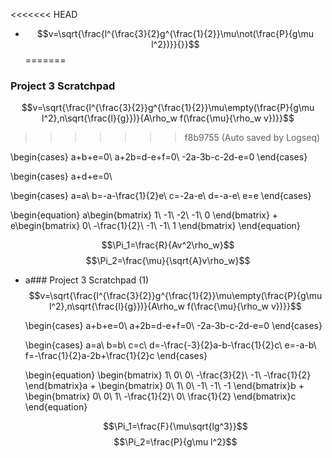 <<<<<<< HEAD
- $$v=\sqrt{\frac{l^{\frac{3}{2}g^{\frac{1}{2}}\mu\not(\frac{P}{g\mu l^2})}}{}}$$
=======
### Project 3 Scratchpad
$$v=\sqrt{\frac{l^{\frac{3}{2}}g^{\frac{1}{2}}\mu\empty(\frac{P}{g\mu l^2},n\sqrt{\frac{l}{g}})}{A\rho_w f(\frac{\mu}{\rho_w v})}}$$
>>>>>>> f8b9755 (Auto saved by Logseq)


\begin{cases}
a+b+e=0\\
a+2b=d-e+f=0\\
-2a-3b-c-2d-e=0
\end{cases}

\begin{cases}
a+d+e=0\\

\begin{cases}
a=a\\
b=-a-\frac{1}{2}e\\
c=-2a-e\\
d=-a-e\\
e=e
\end{cases}

\begin{equation}
a\begin{bmatrix}
1\\
-1\\
-2\\
-1\\
0
\end{bmatrix} +
e\begin{bmatrix}
0\\
-\frac{1}{2}\\
-1\\
-1\\
1
\end{bmatrix}
\end{equation}

$$\Pi_1=\frac{R}{Av^2\rho_w}$$
$$\Pi_2=\frac{\mu}{\sqrt{A}v\rho_w}$$
- a### Project 3 Scratchpad (1)
  $$v=\sqrt{\frac{l^{\frac{3}{2}}g^{\frac{1}{2}}\mu\empty(\frac{P}{g\mu l^2},n\sqrt{\frac{l}{g}})}{A\rho_w f(\frac{\mu}{\rho_w v})}}$$
  
  \begin{cases}
  a+b+e=0\\
  a+2b=d-e+f=0\\
  -2a-3b-c-2d-e=0
  \end{cases}
  
  \begin{cases}
  a=a\\
  b=b\\
  c=c\\
  d=-\frac{-3}{2}a-b-\frac{1}{2}c\\
  e=-a-b\\
  f=-\frac{1}{2}a-2b+\frac{1}{2}c
  \end{cases}
  
  \begin{equation}
  \begin{bmatrix}
  1\\
  0\\
  0\\
  -\frac{3}{2}\\
  -1\\
  -\frac{1}{2}
  \end{bmatrix}a
  +
  \begin{bmatrix}
  0\\
  1\\
  0\\
  -1\\
  -1\\
  -1
  \end{bmatrix}b
  +
  \begin{bmatrix}
  0\\
  0\\
  1\\
  -\frac{1}{2}\\
  0\\
  \frac{1}{2}
  \end{bmatrix}c
  \end{equation}
  
  $$\Pi_1=\frac{F}{\mu\sqrt{lg^3}}$$
  $$\Pi_2=\frac{P}{g\mu l^2}$$
